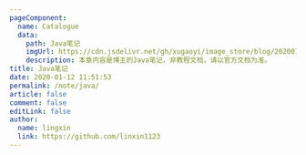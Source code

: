 ```yaml
---
pageComponent:
  name: Catalogue
  data:
    path: Java笔记
    imgUrl: https://cdn.jsdelivr.net/gh/xugaoyi/image_store/blog/20200112120340.png
    description: 本章内容是博主的Java笔记，非教程文档，请以官方文档为准。
title: Java笔记
date: 2020-01-12 11:51:53
permalink: /note/java/
article: false
comment: false
editLink: false
author:
  name: lingxin
  link: https://github.com/linxin1123
---
```

